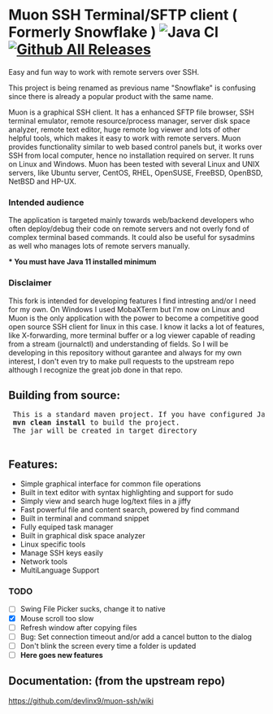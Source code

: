 # Muon SSH Terminal/SFTP client ( Formerly Snowflake ) ![Java CI](https://github.com/subhra74/snowflake/workflows/Java%20CI/badge.svg?branch=master) [![Github All Releases](https://img.shields.io/github/downloads/subhra74/snowflake/total.svg)]()

Easy and fun way to work with remote servers over SSH.

This project is being renamed as previous name "Snowflake" is confusing since there is already a popular product with the same name.

Muon is a graphical SSH client. It has a enhanced SFTP file browser, SSH terminal emulator, remote resource/process manager, server disk space analyzer, remote text editor, huge remote log viewer and lots of other helpful tools, which makes it easy to work with remote servers. Muon provides functionality similar to web based control panels but, it works over SSH from local computer, hence no installation required on server. It runs on Linux and Windows.
Muon has been tested with several Linux and UNIX servers, like Ubuntu server, CentOS, RHEL, OpenSUSE, FreeBSD, OpenBSD, NetBSD and HP-UX.

<h3>Intended audience</h3>
<p>The application is targeted mainly towards web/backend developers who often deploy/debug their code on remote servers and not overly fond of complex terminal based commands. It could also be useful for sysadmins as well who manages lots of remote servers manually.
</p>

<p>
<b>* You must have Java 11 installed minimum</b>
</p>

### Disclaimer

This fork is intended for developing features I find intresting and/or I need for my own.
On Windows I used MobaXTerm but I'm now on Linux and Muon is the only application
with the power to become a competitive good open source SSH client for linux in this case.
I know it lacks a lot of features, like X-forwarding,
more terminal buffer or a log viewer capable of reading from a stream (journalctl)
and understanding of fields. So I will be developing in this repository without garantee
and always for my own interest, I don't even try to make pull requests to the upstream repo
although I recognize the great job done in that repo.

<h2>Building from source:</h2>
<pre> This is a standard maven project. If you have configured Java and Maven use: 
 <b>mvn clean install</b> to build the project.
 The jar will be created in target directory
 </pre>

## Features:

* Simple graphical interface for common file operations
* Built in text editor with syntax highlighting and support for sudo
* Simply view and search huge log/text files in a jiffy
* Fast powerful file and content search, powered by find command
* Built in terminal and command snippet
* Fully equiped task manager
* Built in graphical disk space analyzer
* Linux specific tools
* Manage SSH keys easily
* Network tools
* MultiLanguage Support

### TODO 

* [ ] Swing File Picker sucks, change it to native
* [x] Mouse scroll too slow
* [ ] Refresh window after copying files
* [ ] Bug: Set connection timeout and/or add a cancel button to the dialog
* [ ] Don't blink the screen every time a folder is updated
* [ ] **Here goes new features**

<h2>Documentation: (from the upstream repo)</h2>

<p>
  <a href="https://github.com/devlinx9/muon-ssh/wiki">
    https://github.com/devlinx9/muon-ssh/wiki
  </a>
</p>
